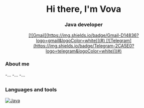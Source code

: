 <div id="header" align="center">
<h1>Hi there, I'm Vova</h1>
<h3>Java developer</h3>
<a href="linkedin-url">
[![Gmail](https://img.shields.io/badge/Gmail-D14836?logo=gmail&logoColor=white)](#)
[![Telegram](https://img.shields.io/badge/Telegram-2CA5E0?logo=telegram&logoColor=white)](#)
</a>
</div>
  
<h3>About me</h3>
-...
-...
-...

##

<h3>Languages and tools</h3>

[![Java](https://img.shields.io/badge/Java-%23ED8B00.svg?logo=openjdk&logoColor=white)](#)

##

